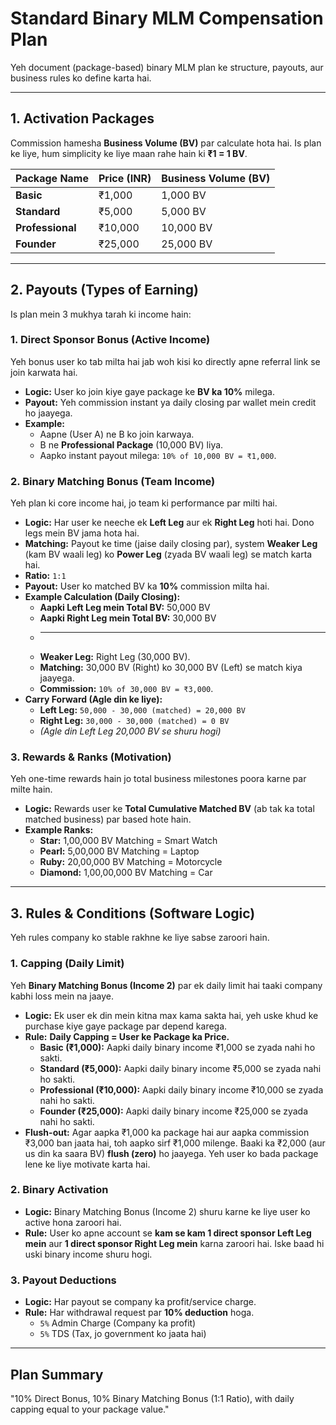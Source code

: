 # Standard Binary MLM Compensation Plan

Yeh document (package-based) binary MLM plan ke structure, payouts, aur business rules ko define karta hai.

---

## 1. Activation Packages

Commission hamesha **Business Volume (BV)** par calculate hota hai. Is plan ke liye, hum simplicity ke liye maan rahe hain ki **₹1 = 1 BV**.

| Package Name | Price (INR) | Business Volume (BV) |
| :--- | :--- | :--- |
| **Basic** | ₹1,000 | 1,000 BV |
| **Standard** | ₹5,000 | 5,000 BV |
| **Professional** | ₹10,000 | 10,000 BV |
| **Founder** | ₹25,000 | 25,000 BV |

---

## 2. Payouts (Types of Earning)

Is plan mein 3 mukhya tarah ki income hain:

### 1. Direct Sponsor Bonus (Active Income)

Yeh bonus user ko tab milta hai jab woh kisi ko directly apne referral link se join karwata hai.

* **Logic:** User ko join kiye gaye package ke **BV ka 10%** milega.
* **Payout:** Yeh commission instant ya daily closing par wallet mein credit ho jaayega.
* **Example:**
    * Aapne (User A) ne B ko join karwaya.
    * B ne **Professional Package** (10,000 BV) liya.
    * Aapko instant payout milega: `10% of 10,000 BV = ₹1,000`.

### 2. Binary Matching Bonus (Team Income)

Yeh plan ki core income hai, jo team ki performance par milti hai.

* **Logic:** Har user ke neeche ek **Left Leg** aur ek **Right Leg** hoti hai. Dono legs mein BV jama hota hai.
* **Matching:** Payout ke time (jaise daily closing par), system **Weaker Leg** (kam BV waali leg) ko **Power Leg** (zyada BV waali leg) se match karta hai.
* **Ratio:** `1:1`
* **Payout:** User ko matched BV ka **10%** commission milta hai.
* **Example Calculation (Daily Closing):**
    * **Aapki Left Leg mein Total BV:** 50,000 BV
    * **Aapki Right Leg mein Total BV:** 30,000 BV
    * ---
    * **Weaker Leg:** Right Leg (30,000 BV).
    * **Matching:** 30,000 BV (Right) ko 30,000 BV (Left) se match kiya jaayega.
    * **Commission:** `10% of 30,000 BV = ₹3,000`.
* **Carry Forward (Agle din ke liye):**
    * **Left Leg:** `50,000 - 30,000 (matched) = 20,000 BV`
    * **Right Leg:** `30,000 - 30,000 (matched) = 0 BV`
    * *(Agle din Left Leg 20,000 BV se shuru hogi)*

### 3. Rewards & Ranks (Motivation)

Yeh one-time rewards hain jo total business milestones poora karne par milte hain.

* **Logic:** Rewards user ke **Total Cumulative Matched BV** (ab tak ka total matched business) par based hote hain.
* **Example Ranks:**
    * **Star:** 1,00,000 BV Matching = Smart Watch
    * **Pearl:** 5,00,000 BV Matching = Laptop
    * **Ruby:** 20,00,000 BV Matching = Motorcycle
    * **Diamond:** 1,00,00,000 BV Matching = Car

---

## 3. Rules & Conditions (Software Logic)

Yeh rules company ko stable rakhne ke liye sabse zaroori hain.

### 1. Capping (Daily Limit)

Yeh **Binary Matching Bonus (Income 2)** par ek daily limit hai taaki company kabhi loss mein na jaaye.

* **Logic:** Ek user ek din mein kitna max kama sakta hai, yeh uske khud ke purchase kiye gaye package par depend karega.
* **Rule:** **Daily Capping = User ke Package ka Price.**
    * **Basic (₹1,000):** Aapki daily binary income ₹1,000 se zyada nahi ho sakti.
    * **Standard (₹5,000):** Aapki daily binary income ₹5,000 se zyada nahi ho sakti.
    * **Professional (₹10,000):** Aapki daily binary income ₹10,000 se zyada nahi ho sakti.
    * **Founder (₹25,000):** Aapki daily binary income ₹25,000 se zyada nahi ho sakti.
* **Flush-out:** Agar aapka ₹1,000 ka package hai aur aapka commission ₹3,000 ban jaata hai, toh aapko sirf ₹1,000 milenge. Baaki ka ₹2,000 (aur us din ka saara BV) **flush (zero)** ho jaayega. Yeh user ko bada package lene ke liye motivate karta hai.

### 2. Binary Activation

* **Logic:** Binary Matching Bonus (Income 2) shuru karne ke liye user ko active hona zaroori hai.
* **Rule:** User ko apne account se **kam se kam 1 direct sponsor Left Leg mein** aur **1 direct sponsor Right Leg mein** karna zaroori hai. Iske baad hi uski binary income shuru hogi.

### 3. Payout Deductions

* **Logic:** Har payout se company ka profit/service charge.
* **Rule:** Har withdrawal request par **10% deduction** hoga.
    * `5%` Admin Charge (Company ka profit)
    * `5%` TDS (Tax, jo government ko jaata hai)

---

## Plan Summary

"10% Direct Bonus, 10% Binary Matching Bonus (1:1 Ratio), with daily capping equal to your package value."

